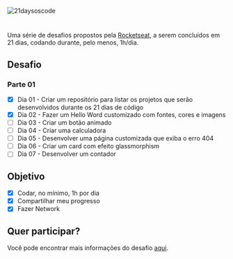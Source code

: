![21daysoscode](https://user-images.githubusercontent.com/46784384/189349604-ae7a87a7-a1a2-4518-ba11-69badc27c634.svg)



#

Uma série de desafios propostos pela [Rocketseat](www.rocketseat.com.br), a serem concluídos em 21 dias, codando durante, pelo menos, 1h/dia.

## Desafio

### Parte 01

- [X] Dia 01 - Criar um repositório para listar os projetos que serão desenvolvidos durante os 21 dias de código
- [X] Dia 02 - Fazer um Hello Word customizado com fontes, cores e imagens
- [ ] Dia 03 - Criar um botão animado
- [ ] Dia 04 - Criar uma calculadora
- [ ] Dia 05 - Desenvolver uma página customizada que exiba o erro 404
- [ ] Dia 06 - Criar um card com efeito glassmorphism
- [ ] Dia 07 - Desenvolver um contador

## Objetivo

- [x] Codar, no mínimo, 1h por dia
- [x] Compartilhar meu progresso
- [x] Fazer Network

## Quer participar?

Você pode encontrar mais informações do desafio [aqui](https://www.instagram.com/p/ChTBg1BpLGU/).
